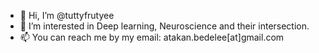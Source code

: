 - 👋 Hi, I’m @tuttyfrutyee
- 👀 I’m interested in Deep learning, Neuroscience and their intersection.
- 📫 You can reach me by my email: atakan.bedelee[at]gmail.com

<!---
tuttyfrutyee/tuttyfrutyee is a ✨ special ✨ repository because its `README.md` (this file) appears on your GitHub profile.
You can click the Preview link to take a look at your changes.
--->
